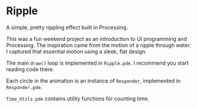 Ripple
======

A simple, pretty rippling effect built in Processing.

This was a fun weekend project as an introduction to UI programming and Processing.  The inspiration came from the motion of a ripple through water.  I captured that essential motion using a sleek, flat design.

The main `draw()` loop is implemented in `Ripple.pde`.  I recommend you start reading code there.

Each circle in the animation is an instance of `Responder`, implemented in `Responder.pde`.

`Time_Utils.pde` contains utility functions for counting time.
